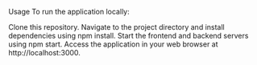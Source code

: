Usage
To run the application locally:

Clone this repository.
Navigate to the project directory and install dependencies using npm install.
Start the frontend and backend servers using npm start.
Access the application in your web browser at http://localhost:3000.
